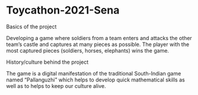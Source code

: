 # Toycathon-2021-Sena
Basics of the project

Developing a game where soldiers from a team enters and attacks the other team’s castle and captures at many pieces as possible. The player with the most captured pieces (soldiers, horses, elephants) wins the game. 

History/culture behind the project 

The game is a digital manifestation of the traditional South-Indian game named “Pallanguzhi” which helps to develop quick mathematical skills as well as to helps to keep our culture alive.
